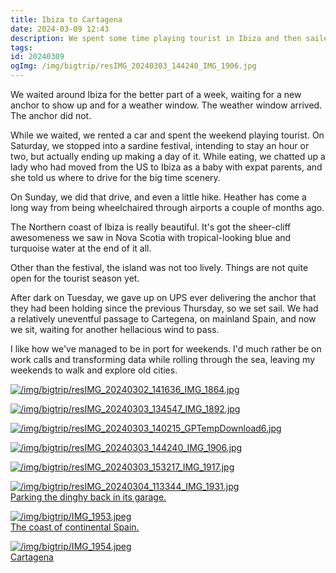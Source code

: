 ```yaml
---
title: Ibiza to Cartagena
date: 2024-03-09 12:43
description: We spent some time playing tourist in Ibiza and then sailed back to the European continent.
tags: 
id: 20240309
ogImg: /img/bigtrip/resIMG_20240303_144240_IMG_1906.jpg
---
```


We waited around Ibiza for the better part of a week, waiting for a new anchor to show up and for a weather window.  The weather window arrived.  The anchor did not.  

While we waited, we rented a car and spent the weekend playing tourist.  On Saturday, we stopped into a sardine festival, intending to stay an hour or two, but actually ending up making a day of it.  While eating, we chatted up a lady who had moved from the US to Ibiza as a baby with expat parents, and she told us where to drive for the big time scenery.

On Sunday, we did that drive, and even a little hike.  Heather has come a long way from being wheelchaired through airports a couple of months ago.  

The Northern coast of Ibiza is really beautiful.  It's got the sheer-cliff awesomeness we saw in Nova Scotia with tropical-looking blue and turquoise water at the end of it all.  

Other than the festival, the island was not too lively.  Things are not quite open for the tourist season yet.

After dark on Tuesday, we gave up on UPS ever delivering the anchor that they had been holding since the previous Thursday, so we set sail.  We had a relatively uneventful passage to Cartegena, on mainland Spain, and now we sit, waiting for another hellacious wind to pass.

I like how we've managed to be in port for weekends.  I'd much rather be on work calls and transforming data while rolling through the sea, leaving my weekends to walk and explore old cities.  

<a class="lightview centered" href="/img/bigtrip/resIMG_20240302_141636_IMG_1864.jpg" data-lightview-caption="" data-lightview-group="group1"><img src="/img/bigtrip/resIMG_20240302_141636_IMG_1864.jpg" alt="/img/bigtrip/resIMG_20240302_141636_IMG_1864.jpg" ><br><span class="caption"></span></a>

<a class="lightview centered" href="/img/bigtrip/resIMG_20240303_134547_IMG_1892.jpg" data-lightview-caption="" data-lightview-group="group1"><img src="/img/bigtrip/resIMG_20240303_134547_IMG_1892.jpg" alt="/img/bigtrip/resIMG_20240303_134547_IMG_1892.jpg" ><br><span class="caption"></span></a>

<a class="lightview centered" href="/img/bigtrip/resIMG_20240303_140215_GPTempDownload6.jpg" data-lightview-caption="" data-lightview-group="group1"><img src="/img/bigtrip/resIMG_20240303_140215_GPTempDownload6.jpg" alt="/img/bigtrip/resIMG_20240303_140215_GPTempDownload6.jpg" ><br><span class="caption"></span></a>

<a class="lightview centered" href="/img/bigtrip/resIMG_20240303_144240_IMG_1906.jpg" data-lightview-caption="" data-lightview-group="group1"><img src="/img/bigtrip/resIMG_20240303_144240_IMG_1906.jpg" alt="/img/bigtrip/resIMG_20240303_144240_IMG_1906.jpg" ><br><span class="caption"></span></a>

<a class="lightview centered" href="/img/bigtrip/resIMG_20240303_153217_IMG_1917.jpg" data-lightview-caption="" data-lightview-group="group1"><img src="/img/bigtrip/resIMG_20240303_153217_IMG_1917.jpg" alt="/img/bigtrip/resIMG_20240303_153217_IMG_1917.jpg" ><br><span class="caption"></span></a>

<a class="lightview centered" href="/img/bigtrip/resIMG_20240304_113344_IMG_1931.jpg" data-lightview-caption="Parking the dinghy back in its garage." data-lightview-group="group1"><img src="/img/bigtrip/resIMG_20240304_113344_IMG_1931.jpg" alt="/img/bigtrip/resIMG_20240304_113344_IMG_1931.jpg" ><br><span class="caption">Parking the dinghy back in its garage.</span></a>

<a class="lightview centered" href="/img/bigtrip/IMG_1953.jpeg" data-lightview-caption="The coast of continental Spain." data-lightview-group="group1"><img src="/img/bigtrip/IMG_1953.jpeg" alt="/img/bigtrip/IMG_1953.jpeg" ><br><span class="caption">The coast of continental Spain.</span></a>

<a class="lightview centered" href="/img/bigtrip/IMG_1954.jpeg" data-lightview-caption="Cartagena" data-lightview-group="group1"><img src="/img/bigtrip/IMG_1954.jpeg" alt="/img/bigtrip/IMG_1954.jpeg" ><br><span class="caption">Cartagena</span></a>